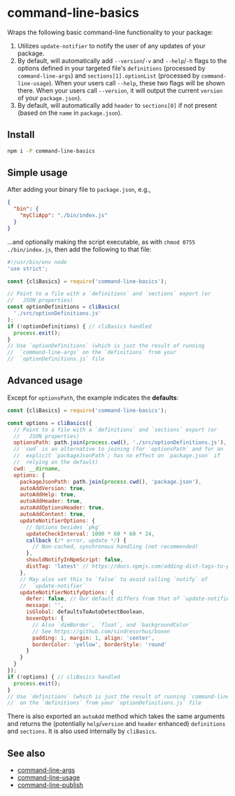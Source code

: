 # command-line-basics

Wraps the following basic command-line functionality to your package:

1. Utilizes `update-notifier` to notify the user of any updates of your
    package.
2. By default, will automatically add `--version`/`-v` and `--help`/`-h`
    flags to the options defined in your targeted file's `definitions`
    (processed by `command-line-args`) and `sections[1].optionList` (processed
    by `command-line-usage`). When your users call `--help`, these two flags
    will be shown there. When your users call `--version`, it will output
    the current `version` of your `package.json`).
3. By default, will automatically add `header` to `sections[0]` if not
    present (based on the `name` in `package.json`).

## Install

```sh
npm i -P command-line-basics
```

## Simple usage

After adding your binary file to `package.json`, e.g.,

```json
{
  "bin": {
    "myCliApp": "./bin/index.js"
  }
}
```

...and optionally making the script executable, as with
`chmod 0755 ./bin/index.js`, then add the following to that file:

```js
#!/usr/bin/env node
'use strict';

const {cliBasics} = require('command-line-basics');

// Point to a file with a `definitions` and `sections` export (or
//   JSON properties)
const optionDefinitions = cliBasics(
  './src/optionDefinitions.js'
);
if (!optionDefinitions) { // cliBasics handled
  process.exit();
}
// Use `optionDefinitions` (which is just the result of running
//  `command-line-args` on the `definitions` from your
//  `optionDefinitions.js` file
```

## Advanced usage

Except for `optionsPath`, the example indicates the **defaults**:

```js
const {cliBasics} = require('command-line-basics');

const options = cliBasics({
  // Point to a file with a `definitions` and `sections` export (or
  //   JSON properties)
  optionsPath: path.join(process.cwd(), './src/optionDefinitions.js'),
  // `cwd` is an alternative to joining (for `optionsPath` and for an
  //  explicit `packageJsonPath`; has no effect on `package.json` if
  //  relying on the default)
  cwd: __dirname,
  options: {
    packageJsonPath: path.join(process.cwd(), 'package.json'),
    autoAddVersion: true,
    autoAddHelp: true,
    autoAddHeader: true,
    autoAddOptionsHeader: true,
    autoAddContent: true,
    updateNotifierOptions: {
      // Options besides `pkg`
      updateCheckInterval: 1000 * 60 * 60 * 24,
      callback (/* error, update */) {
        // Non-cached, synchronous handling (not recommended)
      },
      shouldNotifyInNpmScript: false,
      distTag: 'latest' // https://docs.npmjs.com/adding-dist-tags-to-packages
    },
    // May also set this to `false` to avoid calling `notify` of
    //  `update-notifier`
    updateNotifierNotifyOptions: {
      defer: false, // Our default differs from that of `update-notifier` here
      message: '',
      isGlobal: defaultsToAutoDetectBoolean,
      boxenOpts: {
        // Also `dimBorder`, `float`, and `backgroundColor`
        // See https://github.com/sindresorhus/boxen
        padding: 1, margin: 1, align: 'center',
        borderColor: 'yellow', borderStyle: 'round'
      }
    }
  }
});
if (!options) { // cliBasics handled
  process.exit();
}
// Use `definitions` (which is just the result of running `command-line-args`
//  on the `definitions` from your `optionDefinitions.js` file
```

There is also exported an `autoAdd` method which takes the same arguments
and returns the (potentially `help`/`version` and `header` enhanced)
`definitions` and `sections`. It is also used internally by `cliBasics`.

## See also

- [command-line-args](https://github.com/75lb/command-line-args)
- [command-line-usage](https://github.com/75lb/command-line-usage/)
- [command-line-publish](https://github.com/brettz9/command-line-publish)
